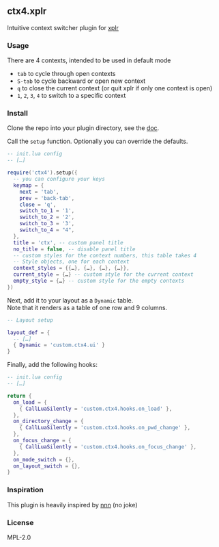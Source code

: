 ## ctx4.xplr

Intuitive context switcher plugin for [xplr](https://github.com/sayanarijit/xplr)

### Usage

There are 4 contexts, intended to be used in default mode

- `tab` to cycle through open contexts
- `S-tab` to cycle backward or open new context
- `q` to close the current context (or quit xplr if only one context is open)
- `1`, `2`, `3`, `4` to switch to a specific context

### Install

Clone the repo into your plugin directory, see the
[doc](https://xplr.dev/en/installing-plugins).

Call the `setup` function. Optionally you can override the
defaults.

```lua
-- init.lua config
-- […]

require('ctx4').setup({
  -- you can configure your keys
  keymap = {
    next = 'tab',
    prev = 'back-tab',
    close = 'q',
    switch_to_1 = '1',
    switch_to_2 = '2',
    switch_to_3 = '3',
    switch_to_4 = "4",
  },
  title = 'ctx', -- custom panel title
  no_title = false, -- disable panel title
  -- custom styles for the context numbers, this table takes 4
  -- Style objects, one for each context
  context_styles = {{…}, {…}, {…}, {…}},
  current_style = {…} -- custom style for the current context
  empty_style = {…} -- custom style for the empty contexts
})
```

Next, add it to your layout as a `Dynamic` table.\
Note that it renders as a table of one row and 9 columns.

```lua
-- Layout setup

layout_def = {
  -- […]
  { Dynamic = 'custom.ctx4.ui' }
}
```

Finally, add the following hooks:

```lua
-- init.lua config
-- […]

return {
  on_load = {
    { CallLuaSilently = 'custom.ctx4.hooks.on_load' },
  },
  on_directory_change = {
    { CallLuaSilently = 'custom.ctx4.hooks.on_pwd_change' },
  },
  on_focus_change = {
    { CallLuaSilently = 'custom.ctx4.hooks.on_focus_change' },
  },
  on_mode_switch = {},
  on_layout_switch = {},
}
```

### Inspiration

This plugin is heavily inspired by [nnn](https://github.com/jarun/nnn) (no joke)

### License

MPL-2.0
